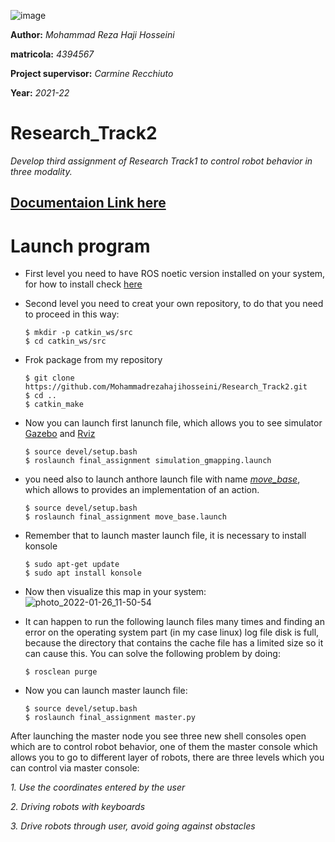 ![image](https://user-images.githubusercontent.com/80394968/164916675-09dad27d-4283-4517-8c35-3d83bc5d5b1b.png)            

**Author:** *Mohammad Reza Haji Hosseini*

**matricola:** *4394567* 

**Project supervisor:** *Carmine Recchiuto*

**Year:** *2021-22* 
# Research_Track2
*Develop third assignment of Research Track1 to control robot behavior in three modality.*

[Documentaion Link here](https://mohammadrezahajihosseini.github.io/Research_Track2/)
-------------------------------------------------------------------------------------

Launch program
================================
- First level you need to have ROS noetic version installed on your system, for how to install check [here](http://wiki.ros.org/noetic/Installation)

- Second level you need to creat your own repository, to do that you need to proceed in this way:
  ```
  $ mkdir -p catkin_ws/src
  $ cd catkin_ws/src
  ```
- Frok package from my repository 
  ```
  $ git clone https://github.com/Mohammadrezahajihosseini/Research_Track2.git
  $ cd ..
  $ catkin_make
  ```
- Now you can launch first lanunch file, which allows you to see simulator [Gazebo](https://classic.gazebosim.org/tutorials?tut=ros_installing&cat=connect_ros) and [Rviz](http://wiki.ros.org/rviz)
  ```
  $ source devel/setup.bash
  $ roslaunch final_assignment simulation_gmapping.launch
  ```
 - you need also to launch anthore launch file with name [*move_base*](http://wiki.ros.org/move_base), which allows to provides an implementation of an action. 

   ```
   $ source devel/setup.bash
   $ roslaunch final_assignment move_base.launch
   ```
 - Remember that to launch master launch file, it is necessary to install konsole
   ```
   $ sudo apt-get update
   $ sudo apt install konsole
   ```
 - Now then visualize this map in your system:
![photo_2022-01-26_11-50-54](https://user-images.githubusercontent.com/80394968/151150507-fb636911-7eff-4a1c-8d6b-32914645cd42.jpg)

- It can happen to run the following launch files many times and finding an error on the operating system part (in my case linux) log file disk is full, because the directory that contains the cache file has a limited size so it can cause this. You can solve the following problem by doing:
  ```
  $ rosclean purge
  ```

- Now you can launch master launch file:
  ```
  $ source devel/setup.bash
  $ roslaunch final_assignment master.py
  ```
After launching the master node you see three new shell consoles open which are to control robot behavior, one of them the master console which allows you to go to different layer of robots, there are three levels which you can control via master console:

*1. Use the coordinates entered by the user*

*2. Driving robots with keyboards*

*3. Drive robots through user, avoid going against obstacles*




